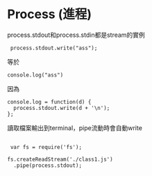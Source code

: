 # Process (進程)

process.stdout和process.stdin都是stream的實例

```
 process.stdout.write("ass");

```
等於
```
console.log("ass")
```
因為

```
console.log = function(d) {
  process.stdout.write(d + '\n');
};
```
讀取檔案輸出到terminal，pipe流動時會自動write
```

 var fs = require('fs');

fs.createReadStream('./class1.js')
  .pipe(process.stdout);

```